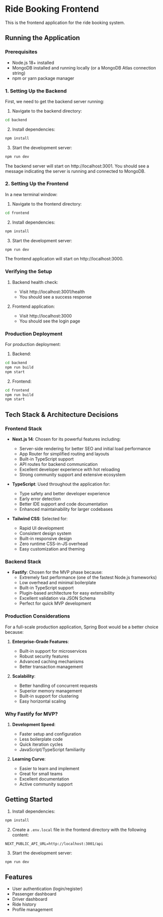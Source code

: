 # Ride Booking Frontend

This is the frontend application for the ride booking system.

## Running the Application

### Prerequisites

- Node.js 18+ installed
- MongoDB installed and running locally (or a MongoDB Atlas connection string)
- npm or yarn package manager

### 1. Setting Up the Backend

First, we need to get the backend server running:

1. Navigate to the backend directory:

```bash
cd backend
```

2. Install dependencies:

```bash
npm install
```

3. Start the development server:

```bash
npm run dev
```

The backend server will start on http://localhost:3001. You should see a message indicating the server is running and connected to MongoDB.

### 2. Setting Up the Frontend

In a new terminal window:

1. Navigate to the frontend directory:

```bash
cd frontend
```

2. Install dependencies:

```bash
npm install
```

3. Start the development server:

```bash
npm run dev
```

The frontend application will start on http://localhost:3000.

### Verifying the Setup

1. Backend health check:

   - Visit http://localhost:3001/health
   - You should see a success response

2. Frontend application:
   - Visit http://localhost:3000
   - You should see the login page

### Production Deployment

For production deployment:

1. Backend:

```bash
cd backend
npm run build
npm start
```

2. Frontend:

```bash
cd frontend
npm run build
npm start
```

## Tech Stack & Architecture Decisions

### Frontend Stack

- **Next.js 14**: Chosen for its powerful features including:

  - Server-side rendering for better SEO and initial load performance
  - App Router for simplified routing and layouts
  - Built-in TypeScript support
  - API routes for backend communication
  - Excellent developer experience with hot reloading
  - Strong community support and extensive ecosystem

- **TypeScript**: Used throughout the application for:

  - Type safety and better developer experience
  - Early error detection
  - Better IDE support and code documentation
  - Enhanced maintainability for larger codebases

- **Tailwind CSS**: Selected for:
  - Rapid UI development
  - Consistent design system
  - Built-in responsive design
  - Zero runtime CSS-in-JS overhead
  - Easy customization and theming

### Backend Stack

- **Fastify**: Chosen for the MVP phase because:
  - Extremely fast performance (one of the fastest Node.js frameworks)
  - Low overhead and minimal boilerplate
  - Built-in TypeScript support
  - Plugin-based architecture for easy extensibility
  - Excellent validation via JSON Schema
  - Perfect for quick MVP development

### Production Considerations

For a full-scale production application, Spring Boot would be a better choice because:

1. **Enterprise-Grade Features**:

   - Built-in support for microservices
   - Robust security features
   - Advanced caching mechanisms
   - Better transaction management

2. **Scalability**:

   - Better handling of concurrent requests
   - Superior memory management
   - Built-in support for clustering
   - Easy horizontal scaling

### Why Fastify for MVP?

1. **Development Speed**:

   - Faster setup and configuration
   - Less boilerplate code
   - Quick iteration cycles
   - JavaScript/TypeScript familiarity

2. **Learning Curve**:
   - Easier to learn and implement
   - Great for small teams
   - Excellent documentation
   - Active community support

## Getting Started

1. Install dependencies:

```bash
npm install
```

2. Create a `.env.local` file in the frontend directory with the following content:

```
NEXT_PUBLIC_API_URL=http://localhost:3001/api
```

3. Start the development server:

```bash
npm run dev
```

## Features

- User authentication (login/register)
- Passenger dashboard
- Driver dashboard
- Ride history
- Profile management
